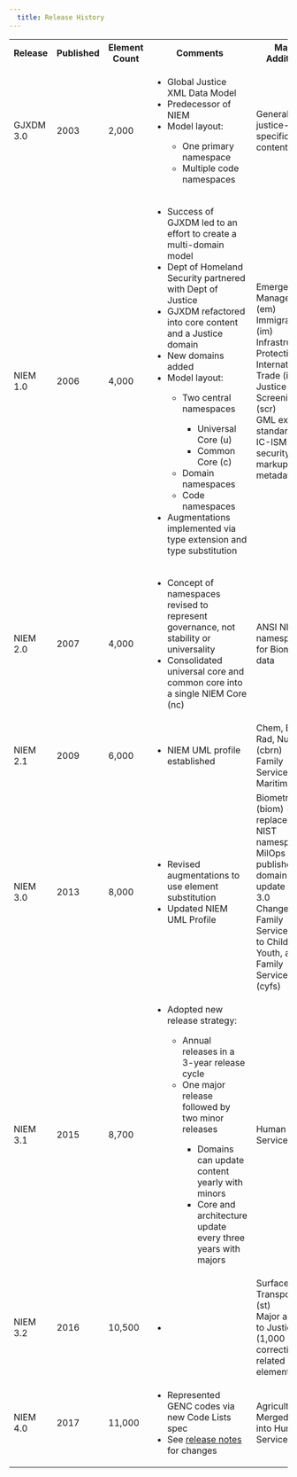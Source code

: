 ```yaml
---
  title: Release History
---
```


<table class="table table-bordered table-hover table-striped">
  <tr>
    <th>Release</th>
    <th>Published</th>
    <th>Element Count</th>
    <th>Comments</th>
    <th>Major Additions</th>
  </tr>
  <tr>
    <td>GJXDM 3.0</td>
    <td>2003</td>
    <td>2,000</td>
    <td>
      <ul>
        <li>Global Justice XML Data Model</li>
        <li>Predecessor of NIEM</li>
        <li>Model layout:</li>
        <ul>
          <li>One primary namespace</li>
          <li>Multiple code namespaces</li>
        </ul>
      </ul>
    </td>
    <td>General and justice-specific content</td>
  </tr>
  <tr>
    <td>NIEM 1.0</td>
    <td>2006</td>
    <td>4,000</td>
    <td>
      <ul>
        <li>Success of GJXDM led to an effort to create a multi-domain model</li>
        <li>Dept of Homeland Security partnered with Dept of Justice</li>
        <li>GJXDM refactored into core content and a Justice domain</li>
        <li>New domains added</li>
        <li>Model layout:</li>
        <ul>
          <li>Two central namespaces</li>
          <ul>
            <li>Universal Core (u)</li>
            <li>Common Core (c)</li>
          </ul>
          <li>Domain namespaces</li>
          <li>Code namespaces</li>
        </ul>
        <li>Augmentations implemented via type extension and type substitution</li>
      </ul>
    </td>
    <td>
      Emergency Management (em)<br>
      Immigration (im)<br>
      Infrastructure Protection (ip)<br>
      International Trade (it)<br>
      Justice (j)<br>
      Screening (scr)<br>
      GML external standard<br>
      IC-ISM security markup metadata
    </td>
  </tr>
  <tr>
    <td>NIEM 2.0</td>
    <td>2007</td>
    <td>4,000</td>
    <td>
      <ul>
        <li>Concept of namespaces revised to represent governance, not stability or universality</li>
        <li>Consolidated universal core and common core into a single NIEM Core (nc)</li>
      </ul>
    </td>
    <td>ANSI NIST namespace for Biometrics data</td>
  </tr>
  <tr>
    <td>NIEM 2.1</td>
    <td>2009</td>
    <td>6,000</td>
    <td>
      <ul>
        <li>NIEM UML profile established</li>
      </ul>
    </td>
    <td>
      Chem, Bio, Rad, Nuclear (cbrn)<br>
      Family Services (fs)<br>
      Maritime (m)<br>
    </td>
  </tr>
  <tr>
    <td>NIEM 3.0</td>
    <td>2013</td>
    <td>8,000</td>
    <td>
      <ul>
        <li>Revised augmentations to use element substitution</li>
        <li>Updated NIEM UML Profile</li>
      </ul>
    </td>
    <td>
      Biometrics (biom) - replaced ANSI NIST namespace<br>
      MilOps (mo) - published as a domain update after 3.0<br>
      Changed Family Services (fs) to Children, Youth, and Family Services (cyfs)
    </td>
  </tr>
  <tr>
    <td>NIEM 3.1</td>
    <td>2015</td>
    <td>8,700</td>
    <td>
      <ul>
        <li>Adopted new release strategy:</li>
        <ul>
          <li>Annual releases in a 3-year release cycle</li>
          <li>One major release followed by two minor releases</li>
          <ul>
            <li>Domains can update content yearly with minors</li>
            <li>Core and architecture update every three years with majors</li>
          </ul>
        </ul>
      </ul>
    </td>
    <td>Human Services (hs)</td>
  </tr>
  <tr>
    <td>NIEM 3.2</td>
    <td>2016</td>
    <td>10,500</td>
    <td>
      <ul>
        <li></li>
      </ul>
    </td>
    <td>
      Surface Transportation (st)<br>
      Major addition to Justice (1,000 corrections-related elements)
    </td>
  </tr>
  <tr>
    <td>NIEM 4.0</td>
    <td>2017</td>
    <td>11,000</td>
    <td>
      <ul>
        <li>Represented GENC codes via new Code Lists spec</li>
        <li>See <a href="https://github.com/niem/niem-releases">release notes</a> for changes</li>
      </ul>
    </td>
    <td>
      Agriculture<br>
      Merged CYFS into Human Services
    </td>
  </tr>
</table>
